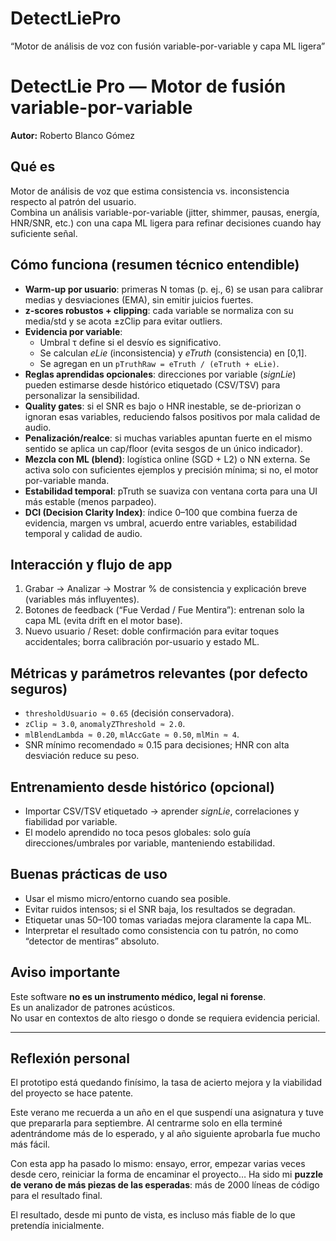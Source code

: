 # DetectLiePro
“Motor de análisis de voz con fusión variable-por-variable y capa ML ligera”
# DetectLie Pro — Motor de fusión variable-por-variable
**Autor:** Roberto Blanco Gómez  

## Qué es
Motor de análisis de voz que estima consistencia vs. inconsistencia respecto al patrón del usuario.  
Combina un análisis variable-por-variable (jitter, shimmer, pausas, energía, HNR/SNR, etc.) con una capa ML ligera para refinar decisiones cuando hay suficiente señal.  

## Cómo funciona (resumen técnico entendible)
- **Warm-up por usuario**: primeras N tomas (p. ej., 6) se usan para calibrar medias y desviaciones (EMA), sin emitir juicios fuertes.  
- **z-scores robustos + clipping**: cada variable se normaliza con su media/std y se acota ±zClip para evitar outliers.  
- **Evidencia por variable**:  
  - Umbral τ define si el desvío es significativo.  
  - Se calculan *eLie* (inconsistencia) y *eTruth* (consistencia) en [0,1].  
  - Se agregan en un `pTruthRaw = eTruth / (eTruth + eLie)`.  
- **Reglas aprendidas opcionales**: direcciones por variable (*signLie*) pueden estimarse desde histórico etiquetado (CSV/TSV) para personalizar la sensibilidad.  
- **Quality gates**: si el SNR es bajo o HNR inestable, se de-priorizan o ignoran esas variables, reduciendo falsos positivos por mala calidad de audio.  
- **Penalización/realce**: si muchas variables apuntan fuerte en el mismo sentido se aplica un cap/floor (evita sesgos de un único indicador).  
- **Mezcla con ML (blend)**: logística online (SGD + L2) o NN externa. Se activa solo con suficientes ejemplos y precisión mínima; si no, el motor por-variable manda.  
- **Estabilidad temporal**: pTruth se suaviza con ventana corta para una UI más estable (menos parpadeo).  
- **DCI (Decision Clarity Index)**: índice 0–100 que combina fuerza de evidencia, margen vs umbral, acuerdo entre variables, estabilidad temporal y calidad de audio.  

## Interacción y flujo de app
1. Grabar → Analizar → Mostrar % de consistencia y explicación breve (variables más influyentes).  
2. Botones de feedback (“Fue Verdad / Fue Mentira”): entrenan solo la capa ML (evita drift en el motor base).  
3. Nuevo usuario / Reset: doble confirmación para evitar toques accidentales; borra calibración por-usuario y estado ML.  

## Métricas y parámetros relevantes (por defecto seguros)
- `thresholdUsuario ≈ 0.65` (decisión conservadora).  
- `zClip ≈ 3.0`, `anomalyZThreshold ≈ 2.0`.  
- `mlBlendLambda ≈ 0.20`, `mlAccGate ≈ 0.50`, `mlMin ≈ 4`.  
- SNR mínimo recomendado ≈ 0.15 para decisiones; HNR con alta desviación reduce su peso.  

## Entrenamiento desde histórico (opcional)
- Importar CSV/TSV etiquetado → aprender *signLie*, correlaciones y fiabilidad por variable.  
- El modelo aprendido no toca pesos globales: solo guía direcciones/umbrales por variable, manteniendo estabilidad.  

## Buenas prácticas de uso
- Usar el mismo micro/entorno cuando sea posible.  
- Evitar ruidos intensos; si el SNR baja, los resultados se degradan.  
- Etiquetar unas 50–100 tomas variadas mejora claramente la capa ML.  
- Interpretar el resultado como consistencia con tu patrón, no como “detector de mentiras” absoluto.  

## Aviso importante
Este software **no es un instrumento médico, legal ni forense**.  
Es un analizador de patrones acústicos.  
No usar en contextos de alto riesgo o donde se requiera evidencia pericial.  

---

## Reflexión personal
El prototipo está quedando finísimo, la tasa de acierto mejora y la viabilidad del proyecto se hace patente.  

Este verano me recuerda a un año en el que suspendí una asignatura y tuve que prepararla para septiembre. Al centrarme solo en ella terminé adentrándome más de lo esperado, y al año siguiente aprobarla fue mucho más fácil.  

Con esta app ha pasado lo mismo: ensayo, error, empezar varias veces desde cero, reiniciar la forma de encaminar el proyecto… Ha sido mi **puzzle de verano de más piezas de las esperadas**: más de 2000 líneas de código para el resultado final.  

El resultado, desde mi punto de vista, es incluso más fiable de lo que pretendía inicialmente.
